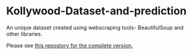 # Kollywood-Dataset-and-prediction

An unique dataset created using webscraping tools- BeautifulSoup and other libraries.

Please see [this repostory for the complete version.](https://github.com/ashwin2k/Kollywood-Dataset-with-prediction-)
